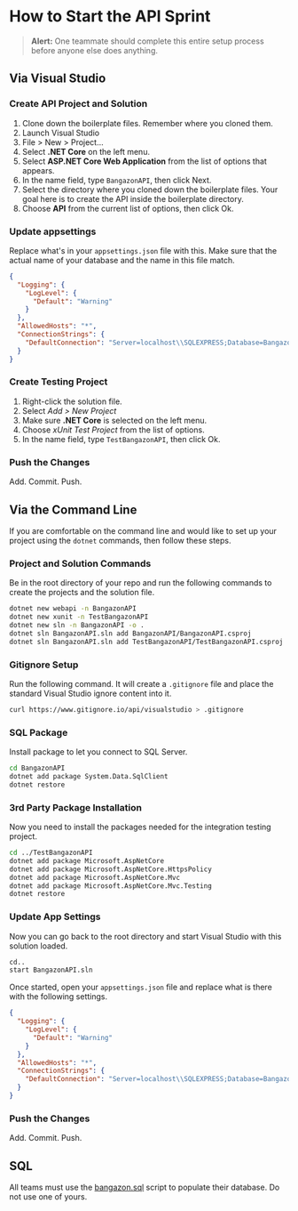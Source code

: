 # How to Start the API Sprint

> **Alert:** One teammate should complete this entire setup process before anyone else does anything.


## Via Visual Studio

### Create API Project and Solution

1. Clone down the boilerplate files. Remember where you cloned them.
1. Launch Visual Studio
1. File > New > Project...
1. Select **.NET Core** on the left menu.
1. Select **ASP.NET Core Web Application** from the list of options that appears.
1. In the name field, type `BangazonAPI`, then click Next.
1. Select the directory where you cloned down the boilerplate files. Your goal here is to create the API inside the boilerplate directory.
1. Choose **API** from the current list of options, then click Ok.

### Update appsettings

Replace what's in your `appsettings.json` file with this. Make sure that the actual name of your database and the name in this file match.

```json
{
  "Logging": {
    "LogLevel": {
      "Default": "Warning"
    }
  },
  "AllowedHosts": "*",
  "ConnectionStrings": {
    "DefaultConnection": "Server=localhost\\SQLEXPRESS;Database=BangazonAPI;Trusted_Connection=True;"
  }
}
```

### Create Testing Project

1. Right-click the solution file.
1. Select _Add > New Project_
1. Make sure **.NET Core** is selected on the left menu.
1. Choose _xUnit Test Project_ from the list of options.
1. In the name field, type `TestBangazonAPI`, then click Ok.

### Push the Changes

Add. Commit. Push.

## Via the Command Line

If you are comfortable on the command line and would like to set up your project using the `dotnet` commands, then follow these steps.

### Project and Solution Commands

Be in the root directory of your repo and run the following commands to create the projects and the solution file.

```sh
dotnet new webapi -n BangazonAPI
dotnet new xunit -n TestBangazonAPI
dotnet new sln -n BangazonAPI -o .
dotnet sln BangazonAPI.sln add BangazonAPI/BangazonAPI.csproj
dotnet sln BangazonAPI.sln add TestBangazonAPI/TestBangazonAPI.csproj
```

### Gitignore Setup

Run the following command. It will create a `.gitignore` file and place the standard Visual Studio ignore content into it.

```sh
curl https://www.gitignore.io/api/visualstudio > .gitignore
```

### SQL Package

Install package to let you connect to SQL Server.

```sh
cd BangazonAPI
dotnet add package System.Data.SqlClient
dotnet restore
```

### 3rd Party Package Installation

Now you need to install the packages needed for the integration testing project.

```sh
cd ../TestBangazonAPI
dotnet add package Microsoft.AspNetCore
dotnet add package Microsoft.AspNetCore.HttpsPolicy
dotnet add package Microsoft.AspNetCore.Mvc
dotnet add package Microsoft.AspNetCore.Mvc.Testing
dotnet restore
```

### Update App Settings

Now you can go back to the root directory and start Visual Studio with this solution loaded.

```sh
cd..
start BangazonAPI.sln
```

Once started, open your `appsettings.json` file and replace what is there with the following settings.

```json
{
  "Logging": {
    "LogLevel": {
      "Default": "Warning"
    }
  },
  "AllowedHosts": "*",
  "ConnectionStrings": {
    "DefaultConnection": "Server=localhost\\SQLEXPRESS;Database=BangazonAPI;Trusted_Connection=True;"
  }
}
```

### Push the Changes

Add. Commit. Push.

## SQL

All teams must use the [bangazon.sql](./sql/bangazon.sql) script to populate their database. Do not use one of yours.
